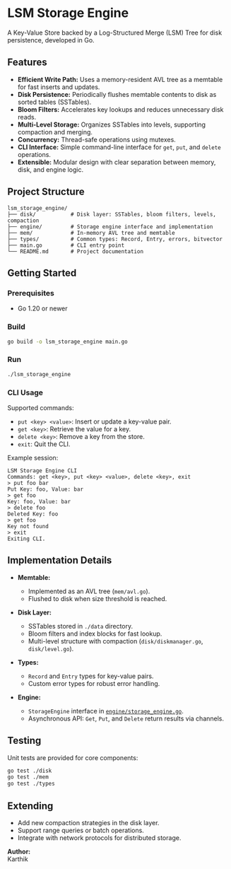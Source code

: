 # LSM Storage Engine

A Key-Value Store backed by a Log-Structured Merge (LSM) Tree for disk persistence, developed in Go.

## Features

- **Efficient Write Path:** Uses a memory-resident AVL tree as a memtable for fast inserts and updates.
- **Disk Persistence:** Periodically flushes memtable contents to disk as sorted tables (SSTables).
- **Bloom Filters:** Accelerates key lookups and reduces unnecessary disk reads.
- **Multi-Level Storage:** Organizes SSTables into levels, supporting compaction and merging.
- **Concurrency:** Thread-safe operations using mutexes.
- **CLI Interface:** Simple command-line interface for `get`, `put`, and `delete` operations.
- **Extensible:** Modular design with clear separation between memory, disk, and engine logic.

## Project Structure

```
lsm_storage_engine/
├── disk/           # Disk layer: SSTables, bloom filters, levels, compaction
├── engine/         # Storage engine interface and implementation
├── mem/            # In-memory AVL tree and memtable
├── types/          # Common types: Record, Entry, errors, bitvector
├── main.go         # CLI entry point
└── README.md       # Project documentation
```

## Getting Started

### Prerequisites

- Go 1.20 or newer

### Build

```sh
go build -o lsm_storage_engine main.go
```

### Run

```sh
./lsm_storage_engine
```

### CLI Usage

Supported commands:

- `put <key> <value>`: Insert or update a key-value pair.
- `get <key>`: Retrieve the value for a key.
- `delete <key>`: Remove a key from the store.
- `exit`: Quit the CLI.

Example session:

```
LSM Storage Engine CLI
Commands: get <key>, put <key> <value>, delete <key>, exit
> put foo bar
Put Key: foo, Value: bar
> get foo
Key: foo, Value: bar
> delete foo
Deleted Key: foo
> get foo
Key not found
> exit
Exiting CLI.
```

## Implementation Details

- **Memtable:**  
  - Implemented as an AVL tree (`mem/avl.go`).
  - Flushed to disk when size threshold is reached.

- **Disk Layer:**  
  - SSTables stored in `./data` directory.
  - Bloom filters and index blocks for fast lookup.
  - Multi-level structure with compaction (`disk/diskmanager.go`, `disk/level.go`).

- **Types:**  
  - `Record` and `Entry` types for key-value pairs.
  - Custom error types for robust error handling.

- **Engine:**  
  - `StorageEngine` interface in [`engine/storage_engine.go`](engine/storage_engine.go).
  - Asynchronous API: `Get`, `Put`, and `Delete` return results via channels.

## Testing

Unit tests are provided for core components:

```sh
go test ./disk
go test ./mem
go test ./types
```

## Extending

- Add new compaction strategies in the disk layer.
- Support range queries or batch operations.
- Integrate with network protocols for distributed storage.

**Author:**  
Karthik